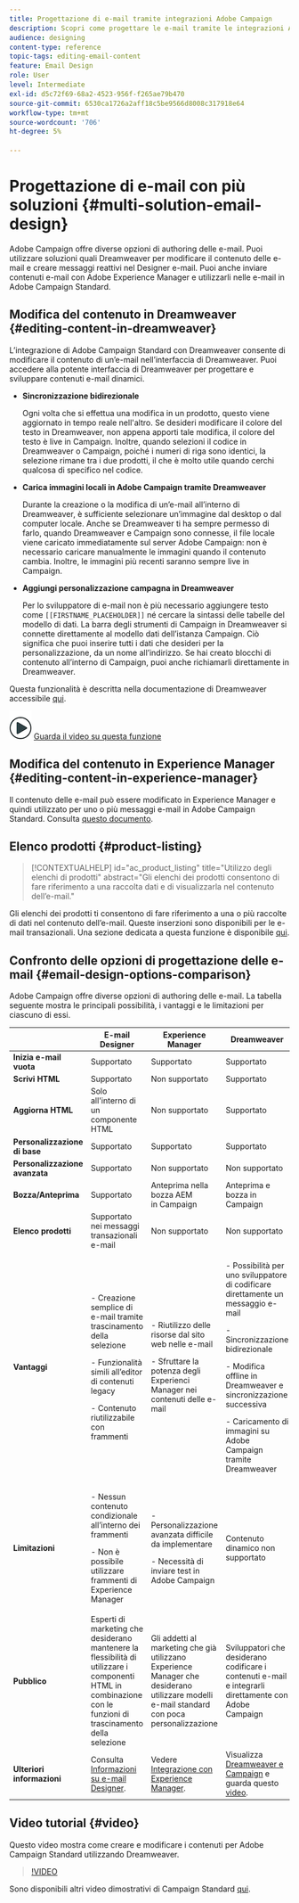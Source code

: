 ```yaml
---
title: Progettazione di e-mail tramite integrazioni Adobe Campaign
description: Scopri come progettare le e-mail tramite le integrazioni Adobe Campaign in E-mail Designer.
audience: designing
content-type: reference
topic-tags: editing-email-content
feature: Email Design
role: User
level: Intermediate
exl-id: d5c72f69-68a2-4523-956f-f265ae79b470
source-git-commit: 6530ca1726a2aff18c5be9566d8008c317918e64
workflow-type: tm+mt
source-wordcount: '706'
ht-degree: 5%

---
```


# Progettazione di e-mail con più soluzioni {#multi-solution-email-design}

Adobe Campaign offre diverse opzioni di authoring delle e-mail. Puoi utilizzare soluzioni quali Dreamweaver per modificare il contenuto delle e-mail e creare messaggi reattivi nel Designer e-mail. Puoi anche inviare contenuti e-mail con Adobe Experience Manager e utilizzarli nelle e-mail in Adobe Campaign Standard.

## Modifica del contenuto in Dreamweaver {#editing-content-in-dreamweaver}

L’integrazione di Adobe Campaign Standard con Dreamweaver consente di modificare il contenuto di un’e-mail nell’interfaccia di Dreamweaver. Puoi accedere alla potente interfaccia di Dreamweaver per progettare e sviluppare contenuti e-mail dinamici.

* **Sincronizzazione bidirezionale**

  Ogni volta che si effettua una modifica in un prodotto, questo viene aggiornato in tempo reale nell&#39;altro. Se desideri modificare il colore del testo in Dreamweaver, non appena apporti tale modifica, il colore del testo è live in Campaign. Inoltre, quando selezioni il codice in Dreamweaver o Campaign, poiché i numeri di riga sono identici, la selezione rimane tra i due prodotti, il che è molto utile quando cerchi qualcosa di specifico nel codice.

* **Carica immagini locali in Adobe Campaign tramite Dreamweaver**

  Durante la creazione o la modifica di un’e-mail all’interno di Dreamweaver, è sufficiente selezionare un’immagine dal desktop o dal computer locale. Anche se Dreamweaver ti ha sempre permesso di farlo, quando Dreamweaver e Campaign sono connesse, il file locale viene caricato immediatamente sul server Adobe Campaign: non è necessario caricare manualmente le immagini quando il contenuto cambia. Inoltre, le immagini più recenti saranno sempre live in Campaign.

* **Aggiungi personalizzazione campagna in Dreamweaver**

  Per lo sviluppatore di e-mail non è più necessario aggiungere testo come `[[FIRSTNAME_PLACEHOLDER]]` né cercare la sintassi delle tabelle del modello di dati. La barra degli strumenti di Campaign in Dreamweaver si connette direttamente al modello dati dell’istanza Campaign. Ciò significa che puoi inserire tutti i dati che desideri per la personalizzazione, da un nome all’indirizzo. Se hai creato blocchi di contenuto all’interno di Campaign, puoi anche richiamarli direttamente in Dreamweaver.

Questa funzionalità è descritta nella documentazione di Dreamweaver accessibile [qui](https://helpx.adobe.com/it/dreamweaver/using/working-with-dreamweaver-and-campaign.html).

![](assets/do-not-localize/how-to-video.png) [Guarda il video su questa funzione](#video)

## Modifica del contenuto in Experience Manager {#editing-content-in-experience-manager}

Il contenuto delle e-mail può essere modificato in Experience Manager e quindi utilizzato per uno o più messaggi e-mail in Adobe Campaign Standard. Consulta [questo documento](../../integrating/using/integrating-with-experience-manager.md).

## Elenco prodotti {#product-listing}

>[!CONTEXTUALHELP]
>id="ac_product_listing"
>title="Utilizzo degli elenchi di prodotti"
>abstract="Gli elenchi dei prodotti consentono di fare riferimento a una raccolta dati e di visualizzarla nel contenuto dell’e-mail."

Gli elenchi dei prodotti ti consentono di fare riferimento a una o più raccolte di dati nel contenuto dell’e-mail. Queste inserzioni sono disponibili per le e-mail transazionali. Una sezione dedicata a questa funzione è disponibile [qui](../../designing/using/using-product-listings.md).

## Confronto delle opzioni di progettazione delle e-mail {#email-design-options-comparison}

Adobe Campaign offre diverse opzioni di authoring delle e-mail. La tabella seguente mostra le principali possibilità, i vantaggi e le limitazioni per ciascuno di essi.

<table> 
 <thead> 
  <tr> 
   <th> </th> 
   <th> E-mail Designer<br /> </th> 
   <th> Experience Manager<br /> </th> 
   <th> Dreamweaver<br /> </th> 
  </tr> 
 </thead> 
 <tbody> 
  <tr> 
   <td> <strong>Inizia e-mail vuota</strong><br /> </td> 
   <td> Supportato<br /> </td> 
   <td> Supportato<br /> </td> 
   <td> Supportato<br /> </td> 
  </tr> 
  <tr> 
   <td> <strong>Scrivi HTML</strong><br /> </td> 
   <td> Supportato<br /> </td> 
   <td> Non supportato<br /> </td> 
   <td> Supportato<br /> </td> 
  </tr> 
  <tr> 
   <td> <strong>Aggiorna HTML</strong><br /> </td> 
   <td> Solo all'interno di un componente HTML<br /> </td> 
   <td> Non supportato<br /> </td> 
   <td> Supportato<br /> </td> 
  </tr> 
  <tr> 
   <td> <strong>Personalizzazione di base</strong><br /> </td> 
   <td> Supportato<br /> </td> 
   <td> Supportato<br /> </td> 
   <td> Supportato<br /> </td> 
  </tr> 
  <tr> 
   <td> <strong>Personalizzazione avanzata</strong><br /> </td> 
   <td> Supportato<br /> </td> 
   <td> Non supportato<br /> </td> 
   <td> Non supportato<br /> </td> 
  </tr> 
  <tr> 
   <td> <strong>Bozza/Anteprima</strong><br /> </td> 
   <td> Supportato<br /> </td> 
   <td> Anteprima nella bozza AEM<br /> in Campaign<br /> </td> 
   <td> Anteprima e bozza in Campaign<br /> </td> 
  </tr> 
  <tr> 
   <td> <strong>Elenco prodotti</strong><br /> </td> 
   <td> Supportato nei messaggi transazionali e-mail<br /> </td> 
   <td> Non supportato<br /> </td> 
   <td> Non supportato<br /> </td> 
  </tr> 
  <tr> 
   <td> <strong>Vantaggi</strong><br /> </td> 
   <td> 
     <p>- Creazione semplice di e-mail tramite trascinamento della selezione</p>
     <p>- Funzionalità simili all’editor di contenuti legacy</p>
     <p>- Contenuto riutilizzabile con frammenti</p>
  </td> 
   <td> 
     <p>- Riutilizzo delle risorse dal sito web nelle e-mail</p>
     <p>- Sfruttare la potenza degli Experienci Manager nei contenuti delle e-mail</p>
    </td> 
   <td> 
    <p>- Possibilità per uno sviluppatore di codificare direttamente un messaggio e-mail</p>
    <p>- Sincronizzazione bidirezionale</p>
    <p>- Modifica offline in Dreamweaver e sincronizzazione successiva</p>
    <p>- Caricamento di immagini su Adobe Campaign tramite Dreamweaver</p>
  </td> 
  </tr> 
  <tr> 
   <td> <strong>Limitazioni</strong><br /> </td> 
   <td> 
     <p>- Nessun contenuto condizionale all’interno dei frammenti</p>
     <p>- Non è possibile utilizzare frammenti di Experience Manager</p>
  </td> 
   <td> 
     <p>- Personalizzazione avanzata difficile da implementare</p>
     <p>- Necessità di inviare test in Adobe Campaign</p>
  </td> 
   <td> Contenuto dinamico non supportato<br /> </td> 
  </tr> 
  <tr> 
   <td> <strong>Pubblico</strong><br /> </td> 
   <td> Esperti di marketing che desiderano mantenere la flessibilità di utilizzare i componenti HTML in combinazione con le funzioni di trascinamento della selezione<br /> </td> 
   <td> Gli addetti al marketing che già utilizzano Experience Manager che desiderano utilizzare modelli e-mail standard con poca personalizzazione<br /> </td> 
   <td> Sviluppatori che desiderano codificare i contenuti e-mail e integrarli direttamente con Adobe Campaign<br /> </td> 
  </tr> 
  <tr> 
   <td> <strong>Ulteriori informazioni</strong><br /> </td> 
   <td> Consulta <a href="../../designing/using/designing-content-in-adobe-campaign.md">Informazioni su e-mail Designer</a>.<br /> </td> 
   <td> Vedere <a href="../../integrating/using/integrating-with-experience-manager.md">Integrazione con Experience Manager</a>.<br /> </td> 
   <td> Visualizza <a href="https://helpx.adobe.com/it/dreamweaver/using/working-with-dreamweaver-and-campaign.html">Dreamweaver e Campaign</a> e guarda questo <a href="#video">video</a>.<br /> </td> 
  </tr> 
 </tbody> 
</table>

## Video tutorial {#video}

Questo video mostra come creare e modificare i contenuti per Adobe Campaign Standard utilizzando Dreamweaver.

>[!VIDEO](https://video.tv.adobe.com/v/23121?quality=12&captions=eng)

Sono disponibili altri video dimostrativi di Campaign Standard [qui](https://experienceleague.adobe.com/docs/campaign-standard-learn/tutorials/overview.html?lang=it).
